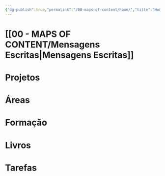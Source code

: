 ```yaml
---
{"dg-publish":true,"permalink":"/00-maps-of-content/home/","title":"Home","tags":["gardenEntry"],"noteIcon":""}
---
```


# [[00 - MAPS OF CONTENT/Mensagens Escritas\|Mensagens Escritas]]
# Projetos

# Áreas

# Formação

# Livros

# Tarefas